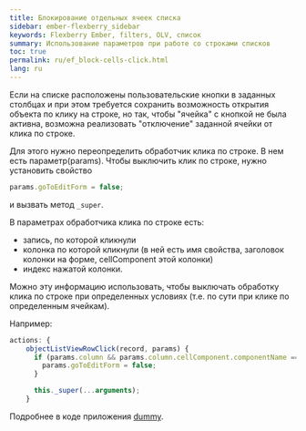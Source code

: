 ```yaml
---
title: Блокирование отдельных ячеек списка
sidebar: ember-flexberry_sidebar
keywords: Flexberry Ember, filters, OLV, список
summary: Использование параметров при работе со строками списков
toc: true
permalink: ru/ef_block-cells-click.html
lang: ru
---
```


Если на списке расположены пользовательские кнопки в заданных столбцах и при этом требуется сохранить возможность открытия объекта по клику на строке, но так, чтобы "ячейка" с кнопкой не была активна, возможна реализовать "отключение" заданной ячейки от клика по строке.

Для этого нужно переопределить обработчик клика по строке. В нем есть параметр(params). Чтобы выключить клик по строке, нужно установить свойство 

```javascript
params.goToEditForm = false; 
```

и вызвать метод `_super`.

В параметрах обработчика клика по строке есть: 

* запись, по которой кликнули
* колонка по которой кликнули (в ней есть имя свойства, заголовок колонки на форме, cellComponent этой колонки)
* индекс нажатой колонки.

Можно эту информацию использовать, чтобы выключать обработку клика по строке при определенных условиях (т.е. по сути при клике по определенным ячейкам).

Например:

```javascript
actions: {
    objectListViewRowClick(record, params) {
      if (params.column && params.column.cellComponent.componentName === 'flexberry-file' && params.originalEvent.target.tagName.toLowerCase() !== 'td') {
        params.goToEditForm = false;
      }

      this._super(...arguments);
    }
```

Подробнее в коде приложения [dummy](https://github.com/Flexberry/ember-flexberry/blob/develop/tests/dummy/app/routes/components-examples/flexberry-objectlistview/downloading-files-from-olv-list.js#L45).
